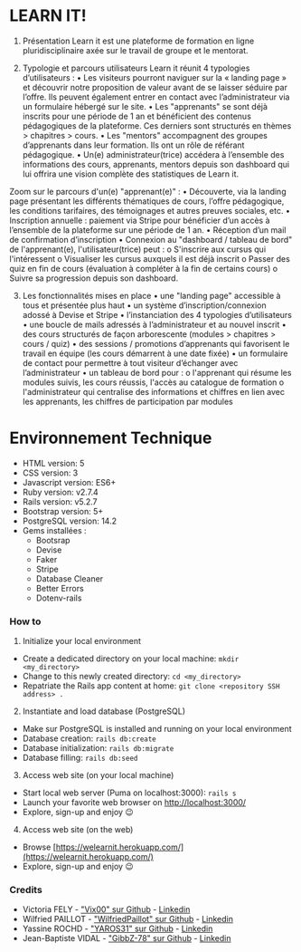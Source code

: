 # LEARN IT! 

1. Présentation
Learn it est une plateforme de formation en ligne pluridisciplinaire axée sur le travail de groupe et le mentorat.

2. Typologie et parcours utilisateurs
Learn it réunit 4 typologies d’utilisateurs :
•	Les visiteurs pourront naviguer sur la « landing page » et découvrir notre proposition de valeur avant de se laisser séduire par l’offre. Ils peuvent également entrer en contact avec l’administrateur via un formulaire hébergé sur le site.
•	Les "apprenants" se sont déjà inscrits pour une période de 1 an et bénéficient des contenus pédagogiques de la plateforme. Ces derniers sont structurés en thèmes > chapitres > cours.
•	Les "mentors" accompagnent des groupes d’apprenants dans leur formation. Ils ont un rôle de référant pédagogique.
•	Un(e) administrateur(trice) accédera à l’ensemble des informations des cours, apprenants, mentors depuis son dashboard qui lui offrira une vision complète des statistiques de Learn it.

Zoom sur le parcours d'un(e) "apprenant(e)" :
•	Découverte, via la landing page présentant les différents thématiques de cours, l’offre pédagogique, les conditions tarifaires, des témoignages et autres preuves sociales, etc.
•	Inscription annuelle : paiement via Stripe pour bénéficier d’un accès à l’ensemble de la plateforme sur une période de 1 an.
•	Réception d’un mail de confirmation d’inscription
•	Connexion au "dashboard / tableau de bord" de l'apprenant(e), l'utilisateur(trice) peut :
o	S'inscrire aux cursus qui l'intéressent
o	Visualiser les cursus auxquels il est déjà inscrit
o	Passer des quiz en fin de cours (évaluation à compléter à la fin de certains cours)
o	Suivre sa progression depuis son dashboard.

3. Les fonctionnalités mises en place 
•	une "landing page" accessible à tous et présentée plus haut
•	un système d’inscription/connexion adossé à Devise et Stripe
•	l’instanciation des 4 typologies d’utilisateurs
•	une boucle de mails adressés à l’administrateur et au nouvel inscrit
•	des cours structurés de façon arborescente (modules > chapitres > cours / quiz)
•	des sessions / promotions d’apprenants qui favorisent le travail en équipe (les cours démarrent à une date fixée)
•	un formulaire de contact pour permettre à tout visiteur d’échanger avec l’administrateur
•	un tableau de bord pour :
o	l'apprenant qui résume les modules suivis, les cours réussis, l'accès au catalogue de formation
o	l'administrateur qui centralise des informations et chiffres en lien avec les apprenants, les chiffres de participation par modules

# Environnement Technique

* HTML version: 5
* CSS version: 3
* Javascript version: ES6+
* Ruby version: v2.7.4
* Rails version: v5.2.7
* Bootstrap version: 5+
* PostgreSQL version: 14.2
* Gems installées :
  * Bootsrap
  * Devise
  * Faker
  * Stripe
  * Database Cleaner
  * Better Errors
  * Dotenv-rails

### How to

1. Initialize your local environment
  * Create a dedicated directory on your local machine: `mkdir <my_directory>`
  * Change to this newly created directory: `cd <my_directory>`
  * Repatriate the Rails app content at home: `git clone <repository SSH address> .`

2. Instantiate and load database (PostgreSQL)
  * Make sur PostgreSQL is installed and running on your local environment
  * Database creation: `rails db:create`
  * Database initialization: `rails db:migrate`
  * Database filling: `rails db:seed`

3. Access web site (on your local machine)
  * Start local web server (Puma on localhost:3000): `rails s`
  * Launch your favorite web browser on [http://localhost:3000/](http://localhost:3000/)
  * Explore, sign-up and enjoy :wink:

4. Access web site (on the web)
  * Browse [https://welearnit.herokuapp.com/](https://welearnit.herokuapp.com/)
  * Explore, sign-up and enjoy :wink:

### Credits

* Victoria FELY - ["Vix00" sur Github](https://github.com/Vix00) - [Linkedin](https://www.linkedin.com/in/victoria-fely-050587105/)
* Wilfried PAILLOT - ["WilfriedPaillot" sur Github](https://github.com/WilfriedPaillot) - [Linkedin](https://www.linkedin.com/in/wilfried-paillot/)
* Yassine ROCHD - ["YAROS31" sur Github](https://github.com/YAROS31) - [Linkedin](linkedin.com/in/yassinerochd)
* Jean-Baptiste VIDAL - ["GibbZ-78" sur Github](https://github.com/GibbZ-78) - [Linkedin](https://www.linkedin.com/in/jeanbaptistevidal/)
